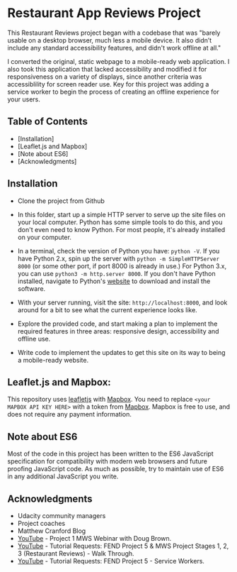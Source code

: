 # Restaurant App Reviews Project

This Restaurant Reviews project began with a codebase that was "barely usable on a desktop browser, much less a mobile device. It also didn’t include any standard accessibility features, and didn't work offline at all." 

I converted the original, static webpage to a mobile-ready web application. I also took this application that lacked accessibility and modified it for responsiveness on a variety of displays, since another criteria was accessiblility for screen reader use. Key for this project was adding a service worker to begin the process of creating an offline experience for your users.

## Table of Contents

* [Installation]
* [Leaflet.js and Mapbox]
* [Note about ES6]
* [Acknowledgments]

## Installation

* Clone the project from Github

* In this folder, start up a simple HTTP server to serve up the site files on your local computer. Python has some simple tools to do this, and you don't even need to know Python. For most people, it's already installed on your computer. 

* In a terminal, check the version of Python you have: `python -V`. If you have Python 2.x, spin up the server with `python -m SimpleHTTPServer 8000` (or some other port, if port 8000 is already in use.) For Python 3.x, you can use `python3 -m http.server 8000`. If you don't have Python installed, navigate to Python's [website](https://www.python.org/) to download and install the software.

* With your server running, visit the site: `http://localhost:8000`, and look around for a bit to see what the current experience looks like.

* Explore the provided code, and start making a plan to implement the required features in three areas: responsive design, accessibility and offline use.

* Write code to implement the updates to get this site on its way to being a mobile-ready website.

## Leaflet.js and Mapbox:

This repository uses [leafletjs](https://leafletjs.com/) with [Mapbox](https://www.mapbox.com/). You need to replace `<your MAPBOX API KEY HERE>` with a token from [Mapbox](https://www.mapbox.com/). Mapbox is free to use, and does not require any payment information. 

## Note about ES6

Most of the code in this project has been written to the ES6 JavaScript specification for compatibility with modern web browsers and future proofing JavaScript code. As much as possible, try to maintain use of ES6 in any additional JavaScript you write. 

## Acknowledgments

* Udacity community managers
* Project coaches
* Matthew Cranford Blog
* [YouTube](https://www.youtube.com/watch?v=92dtrNU1GQc) - Project 1 MWS Webinar with Doug Brown.
* [YouTube](https://www.youtube.com/watch?v=dMutLUzVbIA&t=0s&list=PLKC17wty6rS1XVZbRlWjYU0WVsIoJyO3s&index=5) - Tutorial Requests: FEND Project 5 & MWS Project Stages 1, 2, 3 (Restaurant Reviews) - Walk Through.
* [YouTube](https://www.youtube.com/watch?v=2PY733qFR3A&feature=youtu.be) - Tutorial Requests: FEND Project 5 - Service Workers.